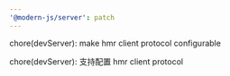 ```yaml
---
'@modern-js/server': patch
---
```


chore(devServer): make hmr client protocol configurable

chore(devServer): 支持配置 hmr client protocol
